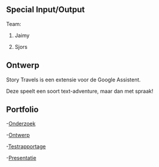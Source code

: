 ## Special Input/Output

Team:

1. Jaimy

2. Sjors

   

## Ontwerp

Story Travels is een extensie voor de Google Assistent. 

Deze speelt een soort text-adventure, maar dan met spraak!



## Portfolio

-[Onderzoek](https://github.com/Spraxs/input-output-webhook/blob/master/Portfolio/P01%20-%20Onderzoek.docx)

-[Ontwerp](https://github.com/Spraxs/input-output-webhook/blob/master/Portfolio/P02%20-%20Ontwerp%20document.docx)

-[Testrapportage](https://github.com/Spraxs/input-output-webhook/blob/master/Portfolio/P03%20-%20Test%20rapportage.docx)

-[Presentatie](https://docs.google.com/presentation/d/1ruOGrFzfQv61ofd3WCjILTpJEf7x6PYqadvEnN9dkfU/edit?usp=sharing)